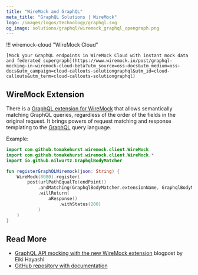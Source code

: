 ```yaml
---
title: "WireMock and GraphQL"
meta_title: "GraphQL Solutions | WireMock"
logo: /images/logos/technology/graphql.svg
og_image: solutions/graphql/wiremock_graphql_opengraph.png
---
```





!!! wiremock-cloud "WireMock Cloud"

    [Mock your GraphQL endpoints in WireMock Cloud with instant mock data and federated supergraph](https://www.wiremock.io/post/graphql-mocking-in-wiremock-cloud-beta?utm_source=oss-docs&utm_medium=oss-docs&utm_campaign=cloud-callouts-solutiongraphql&utm_id=cloud-callouts&utm_term=cloud-callouts-solutiongraphql)

## WireMock Extension

There is a [GraphQL extension for WireMock](https://github.com/wiremock/wiremock-graphql-extension)
that allows semantically matching GraphQL queries,
regardless of the order of the fields in the original request.
It brings powers of request matching and response templating to the
[GraphQL](https://graphql.org/) query language.

Example:

```kotlin
import com.github.tomakehurst.wiremock.client.WireMock
import com.github.tomakehurst.wiremock.client.WireMock.*
import io.github.nilwurtz.GraphqlBodyMatcher

fun registerGraphQLWiremock(json: String) {
    WireMock(8080).register(
        post(urlPathEqualTo(endPoint))
            .andMatching(GraphqlBodyMatcher.extensionName, GraphqlBodyMatcher.withRequest(json))
            .willReturn(
                aResponse()
                    .withStatus(200)
            )
    )
}
```

## Read More

- [GraphQL API mocking with the new WireMock extension](https://www.wiremock.io/post/graphql-api-mocking-with-the-new-wiremock-extension?utm_medium=referral&utm_source=wiremock.org&utm_content=solution-page)
  blogpost by Eiki Hayashi
- [GitHub repository with documentation](https://github.com/wiremock/wiremock-graphql-extension)
